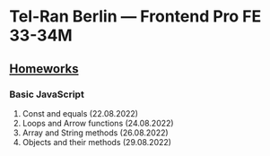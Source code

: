 # Tel-Ran Berlin — Frontend Pro FE 33-34M

## [Homeworks](./BasicJS-HW)

### Basic JavaScript

1. Const and equals (22.08.2022)
1. Loops and Arrow functions (24.08.2022)
1. Array and String methods (26.08.2022)
1. Objects and their methods (29.08.2022)
